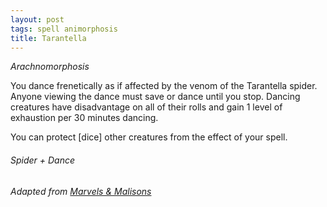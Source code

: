 ```yaml
---
layout: post
tags: spell animorphosis
title: Tarantella
---
```


*Arachnomorphosis*

You dance frenetically as if affected by the venom of the Tarantella spider. Anyone viewing the dance must save or dance until you stop. Dancing creatures have disadvantage on all of their rolls and gain 1 level of exhaustion per 30 minutes dancing. 

You can protect [dice] other creatures from the effect of your spell.

###### Spider + Dance
###### Adapted from [Marvels & Malisons](https://www.exaltedfuneral.com/products/marvel-malisons)
